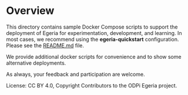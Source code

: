 <!-- SPDX-License-Identifier: CC-BY-4.0 -->
<!-- Copyright Contributors to the ODPi Egeria project. -->

# Overview
This directory contains sample Docker Compose scripts to support the deployment of Egeria for experimentation,
development, and learning. In most cases, we recommend using the **egeria-quickstart** configuration. Please see the 
[README.md](./egeria-quickstart/README.md) file.

We provide 
additional docker scripts for convenience and to show some alternative deployments.


As always, your feedback and participation are welcome. 


License: CC BY 4.0, Copyright Contributors to the ODPi Egeria project.